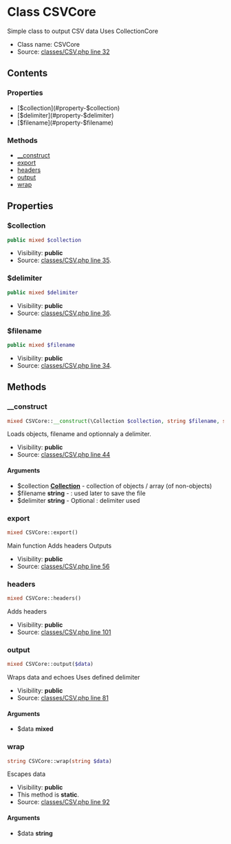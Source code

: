 Class CSVCore
=====================

Simple class to output CSV data
Uses CollectionCore



* Class name: CSVCore
* Source: [classes/CSV.php line 32](https://github.com/PrestaShop/PrestaShop/blob/1.6.0.2/classes/CSV.php#L32)


Contents
--------


### Properties

* [$collection](#property-$collection)
* [$delimiter](#property-$delimiter)
* [$filename](#property-$filename)

### Methods

* [__construct](#method-__construct)
* [export](#method-export)
* [headers](#method-headers)
* [output](#method-output)
* [wrap](#method-wrap)




Properties
----------


### <a name="property-$collection"></a>$collection

```php
public mixed $collection
```





* Visibility: **public**
* Source: [classes/CSV.php line 35](https://github.com/PrestaShop/PrestaShop/blob/1.6.0.2/classes/CSV.php#L35).


### <a name="property-$delimiter"></a>$delimiter

```php
public mixed $delimiter
```





* Visibility: **public**
* Source: [classes/CSV.php line 36](https://github.com/PrestaShop/PrestaShop/blob/1.6.0.2/classes/CSV.php#L36).


### <a name="property-$filename"></a>$filename

```php
public mixed $filename
```





* Visibility: **public**
* Source: [classes/CSV.php line 34](https://github.com/PrestaShop/PrestaShop/blob/1.6.0.2/classes/CSV.php#L34).


Methods
-------


### <a name="method-__construct"></a>__construct

```php
mixed CSVCore::__construct(\Collection $collection, string $filename, string $delimiter)
```

Loads objects, filename and optionnaly a delimiter.



* Visibility: **public**
* Source: [classes/CSV.php line 44](https://github.com/PrestaShop/PrestaShop/blob/1.6.0.2/classes/CSV.php#L44)


#### Arguments
* $collection **[Collection](class.CollectionCore.md)** - collection of objects / array (of non-objects)
* $filename **string** - : used later to save the file
* $delimiter **string** - Optional : delimiter used



### <a name="method-export"></a>export

```php
mixed CSVCore::export()
```

Main function
Adds headers
Outputs



* Visibility: **public**
* Source: [classes/CSV.php line 56](https://github.com/PrestaShop/PrestaShop/blob/1.6.0.2/classes/CSV.php#L56)




### <a name="method-headers"></a>headers

```php
mixed CSVCore::headers()
```

Adds headers



* Visibility: **public**
* Source: [classes/CSV.php line 101](https://github.com/PrestaShop/PrestaShop/blob/1.6.0.2/classes/CSV.php#L101)




### <a name="method-output"></a>output

```php
mixed CSVCore::output($data)
```

Wraps data and echoes
Uses defined delimiter



* Visibility: **public**
* Source: [classes/CSV.php line 81](https://github.com/PrestaShop/PrestaShop/blob/1.6.0.2/classes/CSV.php#L81)


#### Arguments
* $data **mixed**



### <a name="method-wrap"></a>wrap

```php
string CSVCore::wrap(string $data)
```

Escapes data



* Visibility: **public**
* This method is **static**.
* Source: [classes/CSV.php line 92](https://github.com/PrestaShop/PrestaShop/blob/1.6.0.2/classes/CSV.php#L92)


#### Arguments
* $data **string**


